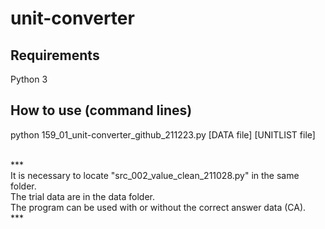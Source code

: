 # unit-converter


## Requirements
Python 3


## How to use (command lines)
python 159_01_unit-converter_github_211223.py [DATA file] [UNITLIST file]<br>
<br>

***<br>
It is necessary to locate "src_002_value_clean_211028.py" in the same folder.<br>
The trial data are in the data folder.<br>
The program can be used with or without the correct answer data (CA).<br>
***<br>

